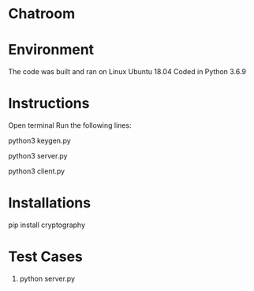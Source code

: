 # Chatroom

# Environment
The code was built and ran on Linux Ubuntu 18.04
Coded in Python 3.6.9
# Instructions
Open terminal
Run the following lines:

python3 keygen.py

python3 server.py <IP> <Port>

python3 client.py <IP> <Port>

# Installations
pip install cryptography

# Test Cases
1) python server.py
